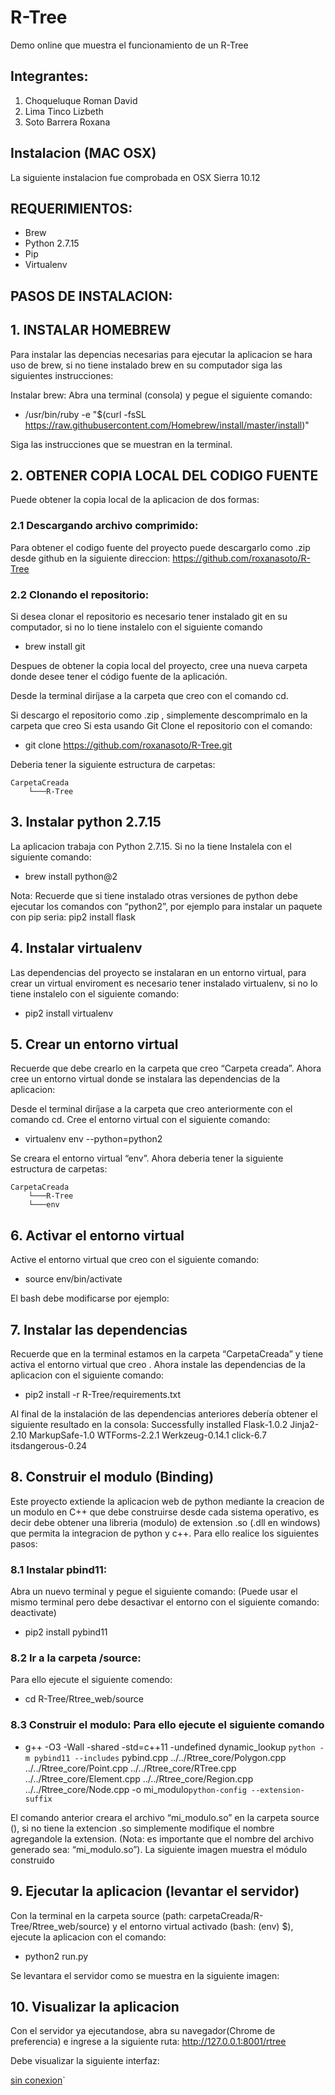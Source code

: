 R-Tree
========

Demo online que muestra el funcionamiento de un R-Tree

Integrantes:
------------

1. Choqueluque Roman David
2. Lima Tinco Lizbeth
3. Soto Barrera Roxana

Instalacion (MAC OSX)
---------------------

La siguiente instalacion fue comprobada en OSX Sierra 10.12

REQUERIMIENTOS:
---------------

- Brew
- Python 2.7.15
- Pip
- Virtualenv

PASOS DE INSTALACION:
---------------------

## 1. INSTALAR  HOMEBREW

Para instalar las depencias necesarias para ejecutar la aplicacion se hara uso de brew, si no tiene instalado brew en su computador siga las siguientes instrucciones:

Instalar brew: Abra una terminal (consola) y pegue el siguiente comando:
- /usr/bin/ruby -e "$(curl -fsSL https://raw.githubusercontent.com/Homebrew/install/master/install)"

Siga las instrucciones que se muestran en la terminal.

## 2. OBTENER COPIA LOCAL DEL CODIGO FUENTE

Puede obtener la copia local de la aplicacion de dos formas:

### 2.1 Descargando archivo comprimido: 
Para obtener el codigo fuente del proyecto puede descargarlo como .zip desde github en la siguiente direccion: https://github.com/roxanasoto/R-Tree
### 2.2 Clonando el repositorio: 
Si desea clonar el repositorio es necesario tener instalado git en su computador, si no lo tiene instalelo con el siguiente comando

- brew install git

Despues de obtener la copia local del proyecto, cree una nueva carpeta donde desee tener el código fuente de la aplicación.

Desde la terminal diríjase a la  carpeta que creo con el comando cd.

Si descargo el repositorio como .zip , simplemente descomprimalo en la carpeta que creo
Si esta usando Git Clone el repositorio con el comando:
		
- git clone https://github.com/roxanasoto/R-Tree.git

Deberia tener la siguiente estructura de carpetas:
	
	CarpetaCreada
    	└───R-Tree
			
## 3. Instalar python 2.7.15
La aplicacion trabaja con Python 2.7.15. Si no la tiene Instalela con el siguiente comando:

- brew install python@2

Nota: Recuerde que si tiene instalado otras versiones de python debe ejecutar los comandos con “python2”, por ejemplo para instalar un paquete con pip seria: pip2 install flask
 
## 4. Instalar virtualenv
Las dependencias del proyecto se instalaran en un entorno virtual, para crear un virtual enviroment es necesario tener instalado virtualenv, si no lo tiene instalelo  con el siguiente comando:

- pip2 install virtualenv

## 5. Crear un entorno virtual
Recuerde que debe crearlo en la carpeta que creo “Carpeta creada”. Ahora cree un entorno virtual donde se instalara las dependencias de la aplicacion:

Desde el terminal diríjase a la carpeta que creo anteriormente con el comando cd.
Cree el entorno virtual con el siguiente comando:

- virtualenv env --python=python2

Se creara el entorno virtual “env”. Ahora deberia tener la siguiente estructura de carpetas:

	CarpetaCreada
    	└───R-Tree
    	└───env

## 6. Activar el entorno virtual
Active el entorno virtual que creo con el siguiente comando:

- source env/bin/activate

El bash debe modificarse por ejemplo:


## 7. Instalar las dependencias
Recuerde que en la terminal estamos en la carpeta “CarpetaCreada” y tiene activa el entorno virtual que creo . Ahora instale las dependencias de la aplicacion con el siguiente comando:

- pip2 install -r R-Tree/requirements.txt

Al final de la instalación de las dependencias anteriores debería obtener el siguiente resultado en la consola:
Successfully installed Flask-1.0.2 Jinja2-2.10 MarkupSafe-1.0 WTForms-2.2.1 Werkzeug-0.14.1 click-6.7 itsdangerous-0.24

## 8. Construir el modulo (Binding)
Este proyecto extiende la aplicacion web de python mediante la creacion de un modulo en C++ que debe construirse desde cada sistema operativo, es decir debe obtener una libreria (modulo) de extension .so (.dll en windows) que permita la integracion de python y c++. Para ello realice los siguientes pasos:
### 8.1 Instalar pbind11:
Abra un nuevo terminal y pegue el siguiente comando: (Puede usar el mismo terminal pero debe desactivar el entorno con el siguiente comando: deactivate)

- pip2 install pybind11

### 8.2 Ir a la carpeta  /source: 
Para ello ejecute el siguiente comendo:

- cd R-Tree/Rtree_web/source

### 8.3 Construir el modulo: Para ello ejecute el siguiente comando

- g++ -O3 -Wall -shared -std=c++11 -undefined dynamic_lookup `python -m pybind11 --includes` pybind.cpp ../../Rtree_core/Polygon.cpp ../../Rtree_core/Point.cpp ../../Rtree_core/RTree.cpp  ../../Rtree_core/Element.cpp ../../Rtree_core/Region.cpp ../../Rtree_core/Node.cpp  -o mi_modulo`python-config --extension-suffix`
 
El comando anterior creara el archivo “mi_modulo.so” en la carpeta source (), si no tiene la extencion .so simplemente modifique el nombre agregandole la extension. (Nota:  es importante que el nombre del archivo generado sea: “mi_modulo.so”). 
La siguiente imagen muestra el módulo construido



## 9. Ejecutar la aplicacion (levantar el servidor)
Con la terminal en la carpeta source (path: carpetaCreada/R-Tree/Rtree_web/source) y el entorno virtual activado (bash: (env) $), ejecute la aplicacion con el comando:

- python2 run.py

Se levantara el servidor como se muestra en la siguiente imagen:


## 10. Visualizar la aplicacion
Con el servidor ya ejecutandose, abra su navegador(Chrome de preferencia) e ingrese a la siguiente ruta:
http://127.0.0.1:8001/rtree

Debe visualizar la siguiente interfaz:

[sin conexion](https://drive.google.com/open?id=1gWyDpxOIPX7KgBrYBM8krdV94T-WNAYh)`

